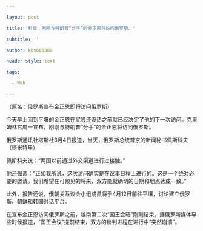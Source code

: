 ---
layout: post
title: '科贡：刚刚与特朗普“分手”的金正恩将访问俄罗斯。'
subtitle: ''
author: kbs668888
header-style: text
tags:
  - Web
---
（原名：俄罗斯宣布金正恩即将访问俄罗斯）

今天早上回到平壤的金正恩在屁股还没热之前就已经决定了他的下一次访问。克里姆林宫周一宣布，刚刚与特朗普“分手”的金正恩将访问俄罗斯。

俄罗斯通讯社塔斯社3月4日报道，当天，俄罗斯总统普京的新闻秘书佩斯科夫（德米特里）

佩斯科夫说：“两国以前通过外交渠道进行过接触。”

他还强调：“正如我所说，这次访问确实是在议事日程上进行的。这是一个绝对必要的邀请。我们希望在可预见的将来，双方能就确切的日期和地点达成一致。”

此外，报告还说，俄朝关系议会小组成员将于4月12日前往平壤，讨论建立俄罗斯、朝鲜和韩国对话平台。

在宣布金正恩访问俄罗斯之前，越南第二次“国王会晤”刚刚结束。据俄罗斯媒体早些时候报道，“国王会议”提前结束，双方的谈判进程在进行中“突然崩溃”。

